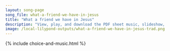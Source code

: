 ```yaml
---
layout: song-page
song_file: what-a-friend-we-have-in-jesus
title: "What a friend we have in Jesus"
description: "View, play, and download the PDF sheet music, slideshow, and audio. Lyrics: What a friend we have in Jesus, all our sins and griefs to bear! What a privilege to carry ev'rything to God in prayer! Oh, what peace we often forfei... english christian 4part chords"
image: /local-lilypond-outputs/what-a-friend-we-have-in-jesus-trad.png
---
```


{% include choice-and-music.html %}